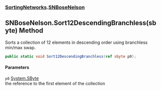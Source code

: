 ### [SortingNetworks](./SortingNetworks.md 'SortingNetworks').[SNBoseNelson](./SortingNetworks-SNBoseNelson.md 'SortingNetworks.SNBoseNelson')
## SNBoseNelson.Sort12DescendingBranchless(sbyte) Method
Sorts a collection of 12 elements in descending order using branchless min/max swap.  
```csharp
public static void Sort12DescendingBranchless(ref sbyte p0);
```
#### Parameters
<a name='SortingNetworks-SNBoseNelson-Sort12DescendingBranchless(sbyte)-p0'></a>
`p0` [System.SByte](https://docs.microsoft.com/en-us/dotnet/api/System.SByte 'System.SByte')  
the reference to the first element of the collection  
  
